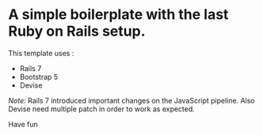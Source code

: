 # A simple boilerplate with the last Ruby on Rails setup.

This template uses :
- Rails 7
- Bootstrap 5
- Devise

*Note:* Rails 7 introduced important changes on the JavaScript pipeline.
Also Devise need multiple patch in order to work as expected.

Have fun
